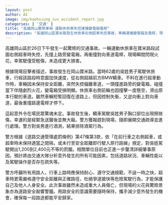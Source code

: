 ```yaml
---
layout: post
author: AI
image: img/kaohsiung_suv_accident_report.jpg
categories: [ '交通' ]
title: "高雄岡山驚險車禍 運動休旅車失控連撞變電箱電桿"
description: "高雄岡山區寶米路發生休旅車右側超車失控事故，車輛連撞變電箱及電桿，現場火花四濺，駕駛輕傷送醫，無酒駕情事。警方依規定開罰並調查肇事原因，強調行車安全及守法超車的重要性。"
---
```

高雄岡山區於26日下午發生一起驚險的交通事故。一輛運動休旅車在寶米路段試圖右側超車時失控，先撞上路旁變電箱，再衝撞對向車道電桿，現場瞬間閃現火花，幸駕駛僅受輕傷，未造成更大損害。

根據現場目擊者描述，事故發生在岡山寶米路。當時62歲的吳姓男子駕駛休旅車，行經該路段時意圖加快速度，從右側超越前方BMW轎車。不料在進行超車動作時，車輛因未保持安全距離，突然失控偏離車道，一頭撞進路旁的變電箱，碰撞當下伴隨劇烈火花，變電箱受損明顯。休旅車右側前輪也因撞擊一度懸空，滑出原本行駛的車道。雖然車輛短暫回復在道路上，但因控制失衡，又逆向衝上對向車道，最後重撞路邊電桿才停下。

這起意外令在場民眾驚魂未定。事故發生後，轎車駕駛吳姓男子胸口部位出現擦挫傷，幸運的是經緊急送醫後並無大礙。警方獲報趕到現場，隨即展開交通疏導並進行處理。警方對吳男進行酒測，結果排除酒駕行為。

警方根據《道路交通管理處罰條例》第47條第3款，依「在前行車之右側超車，或超車時未保持適當之間隔，或未行至安全距離即行駛入原行路線」規定，對吳姓駕駛開出1,200到2,400元不等的罰鍰。相關單位目前也正進一步釐清詳細肇事原因，預計將由交通大隊分析意外發生的所有可能因素，包括道路狀況、車輛性能以及駕駛操作是否存在疏失等。

警方呼籲所有用路人，行車上路時應保持耐心、遵守交通規範，不逞一時之快，超車時更需嚴格遵守安全距離與正確路徑，杜絕爭道搶快等危險駕駛行為，才能保護自己及他人人身安全。此次事故雖然未造成重大人員傷亡，但現場的火花與驚險景象亦為道路安全敲響警鐘。用路安全的意識需要隨時保持，攜手減少意外發生的機會，確保每一段路途都能平安歸家。